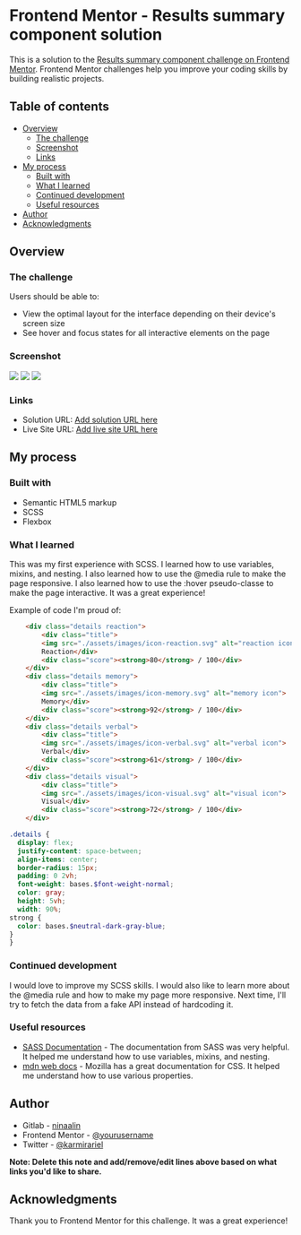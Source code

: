 # Frontend Mentor - Results summary component solution

This is a solution to the [Results summary component challenge on Frontend Mentor](https://www.frontendmentor.io/challenges/results-summary-component-CE_K6s0maV). Frontend Mentor challenges help you improve your coding skills by building realistic projects. 

## Table of contents

- [Overview](#overview)
  - [The challenge](#the-challenge)
  - [Screenshot](#screenshot)
  - [Links](#links)
- [My process](#my-process)
  - [Built with](#built-with)
  - [What I learned](#what-i-learned)
  - [Continued development](#continued-development)
  - [Useful resources](#useful-resources)
- [Author](#author)
- [Acknowledgments](#acknowledgments)

## Overview

### The challenge

Users should be able to:

- View the optimal layout for the interface depending on their device's screen size
- See hover and focus states for all interactive elements on the page

### Screenshot

![](./assets/screenshot/laptop-screenshot.png)
![](./assets/screenshot/tablet-screenshot.png)
![](./assets/screenshot/mobile-screenshot.png)

### Links

- Solution URL: [Add solution URL here](https://your-solution-url.com)
- Live Site URL: [Add live site URL here](https://your-live-site-url.com)

## My process

### Built with

- Semantic HTML5 markup
- SCSS
- Flexbox

### What I learned

This was my first experience with SCSS. I learned how to use variables, mixins, and nesting. I also learned how to use the @media rule to make the page responsive. I also learned how to use the :hover pseudo-classe to make the page interactive. It was a great experience! 

Example of code I'm proud of:

```html
    <div class="details reaction">
        <div class="title">
        <img src="./assets/images/icon-reaction.svg" alt="reaction icon">
        Reaction</div>
        <div class="score"><strong>80</strong> / 100</div>
    </div>
    <div class="details memory">
        <div class="title">
        <img src="./assets/images/icon-memory.svg" alt="memory icon">
        Memory</div>
        <div class="score"><strong>92</strong> / 100</div>
    </div>
    <div class="details verbal">
        <div class="title">
        <img src="./assets/images/icon-verbal.svg" alt="verbal icon">
        Verbal</div>
        <div class="score"><strong>61</strong> / 100</div>
    </div>
    <div class="details visual">
        <div class="title">
        <img src="./assets/images/icon-visual.svg" alt="visual icon">
        Visual</div>
        <div class="score"><strong>72</strong> / 100</div>
    </div>
```
```scss
.details {
  display: flex;
  justify-content: space-between;
  align-items: center;
  border-radius: 15px;
  padding: 0 2vh;
  font-weight: bases.$font-weight-normal;
  color: gray;
  height: 5vh;
  width: 90%;
strong {
  color: bases.$neutral-dark-gray-blue;
}
}
```

### Continued development

I would love to improve my SCSS skills. I would also like to learn more about the @media rule and how to make my page more responsive. Next time, I'll try to fetch the data from a fake API instead of hardcoding it.

### Useful resources

- [SASS Documentation](https://sass-lang.com/guide) - The documentation from SASS was very helpful. It helped me understand how to use variables, mixins, and nesting.
- [mdn web docs](https://developer.mozilla.org/en-US/docs/Web/CSS) - Mozilla has a great documentation for CSS. It helped me understand how to use various properties.

## Author

- Gitlab - [ninaalin](https://www.your-site.com)
- Frontend Mentor - [@yourusername](https://www.frontendmentor.io/profile/yourusername)
- Twitter - [@karmirariel](https://www.twitter.com/karmirariel)

**Note: Delete this note and add/remove/edit lines above based on what links you'd like to share.**

## Acknowledgments

Thank you to Frontend Mentor for this challenge. It was a great experience!

